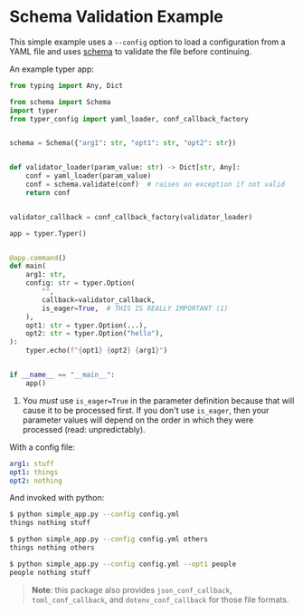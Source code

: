 # Schema Validation Example

This simple example uses a `--config` option to load a configuration from a YAML file and uses [schema](https://github.com/keleshev/schema) to validate the file before continuing.

An example typer app:
```python title="simple_app.py"
from typing import Any, Dict

from schema import Schema
import typer
from typer_config import yaml_loader, conf_callback_factory


schema = Schema({"arg1": str, "opt1": str, "opt2": str})


def validator_loader(param_value: str) -> Dict[str, Any]:
    conf = yaml_loader(param_value)
    conf = schema.validate(conf)  # raises an exception if not valid
    return conf


validator_callback = conf_callback_factory(validator_loader)

app = typer.Typer()


@app.command()
def main(
    arg1: str,
    config: str = typer.Option(
        "",
        callback=validator_callback,
        is_eager=True,  # THIS IS REALLY IMPORTANT (1)
    ),
    opt1: str = typer.Option(...),
    opt2: str = typer.Option("hello"),
):
    typer.echo(f"{opt1} {opt2} {arg1}")


if __name__ == "__main__":
    app()
```

1. You _must_ use `is_eager=True` in the parameter definition because that will cause it to be processed first.
   If you don't use `is_eager`, then your parameter values will depend on the order in which they were processed (read: unpredictably).

With a config file:

```yaml title="config.yml"
arg1: stuff
opt1: things
opt2: nothing
```

And invoked with python:

```bash
$ python simple_app.py --config config.yml
things nothing stuff

$ python simple_app.py --config config.yml others
things nothing others

$ python simple_app.py --config config.yml --opt1 people
people nothing stuff
```

> **Note**: this package also provides `json_conf_callback`, `toml_conf_callback`, and `dotenv_conf_callback` for those file formats.
